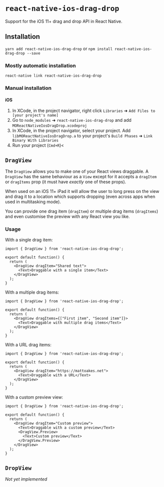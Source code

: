 
# `react-native-ios-drag-drop`
Support for the iOS 11+ drag and drop API in React Native.

## Installation

`yarn add react-native-ios-drag-drop` or `npm install react-native-ios-drag-drop --save`

### Mostly automatic installation

`react-native link react-native-ios-drag-drop`

### Manual installation

#### iOS

1. In XCode, in the project navigator, right click `Libraries` ➜ `Add Files to [your project's name]`
2. Go to `node_modules` ➜ `react-native-ios-drag-drop` and add `MOReactNativeIosDragDrop.xcodeproj`
3. In XCode, in the project navigator, select your project. Add `libMOReactNativeIosDragDrop.a` to your project's `Build Phases` ➜ `Link Binary With Libraries`
4. Run your project (`Cmd+R`)<


## `DragView`
The `DragView` allows you to make one of your React views draggable. A `DragView` has the same behaviour as a `View` except for it accepts a `dragItem` or `dragItems` prop (it must have _exactly_ one of these props).

When used on an iOS 11+ iPad it will allow the user to long press on the view and drag it to a location which supports dropping (even across apps when used in multitasking mode).

You can provide one drag item (`dragItem`) or multiple drag items (`dragItems`) and even customise the preview with any React view you like.

### Usage

With a single drag item:
```babel
import { DragView } from 'react-native-ios-drag-drop';

export default function() {
  return (
    <DragView dragItem="Shared text">
      <Text>Draggable with a single item</Text>
    </DragView>
  );
}
```

With a multiple drag items:
```babel
import { DragView } from 'react-native-ios-drag-drop';

export default function() {
  return (
    <DragView dragItems={["First item", "Second item"]}>
      <Text>Draggable with multiple drag items</Text>
    </DragView>
  );
}
```

With a URL drag items:
```babel
import { DragView } from 'react-native-ios-drag-drop';

export default function() {
  return (
    <DragView dragItem="https://mattoakes.net">
      <Text>Draggable with a URL</Text>
    </DragView>
  );
}
```

With a custom preview view:
```babel
import { DragView } from 'react-native-ios-drag-drop';

export default function() {
  return (
    <DragView dragItem="Custom preview">
      <Text>Draggable with a custom preview</Text>
      <DragView.Preview>
        <Text>Custom preview</Text>
      </DragView.Preview>
    </DragView>
  );
}
```

## `DropView`

*Not yet implemented*